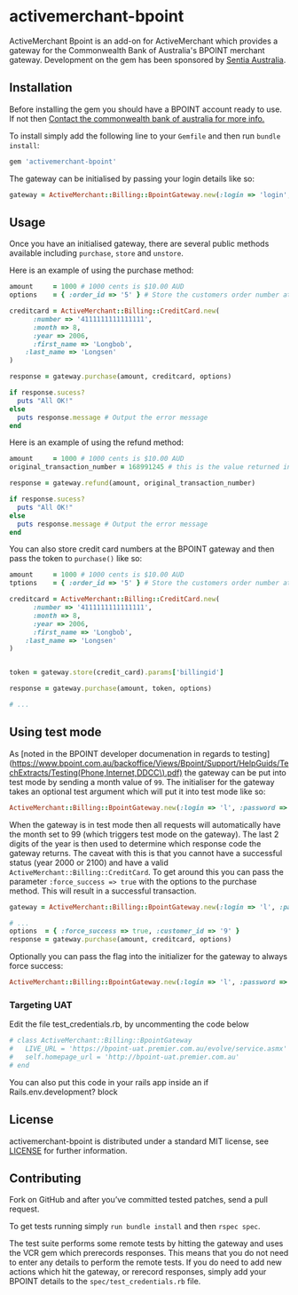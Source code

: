 # activemerchant-bpoint

ActiveMerchant Bpoint is an add-on for ActiveMerchant which provides a gateway for the Commonwealth Bank of Australia's BPOINT merchant gateway. Development on the gem has been sponsored by [Sentia Australia](http://www.sentia.com.au/).

## Installation
Before installing the gem you should have a BPOINT account ready to use. If not then [Contact the commonwealth bank of australia for more info.](http://www.bpoint.com.au/bpoint/business/contact.html)

To install simply add the following line to your `Gemfile` and then run `bundle install`:

``` ruby
gem 'activemerchant-bpoint'
```

The gateway can be initialised by passing your login details like so:

``` ruby
gateway = ActiveMerchant::Billing::BpointGateway.new(:login => 'login', :password => 'pass', :merchant_number => 'num')
```

## Usage
Once you have an initialised gateway, there are several public methods available including `purchase`, `store` and `unstore`.

Here is an example of using the purchase method:

``` ruby
amount     = 1000 # 1000 cents is $10.00 AUD
options    = { :order_id => '5' } # Store the customers order number at the gateway

creditcard = ActiveMerchant::Billing::CreditCard.new(
      :number => '4111111111111111',
      :month => 8,
      :year => 2006,
      :first_name => 'Longbob',
    :last_name => 'Longsen'
)

response = gateway.purchase(amount, creditcard, options)

if response.sucess?
  puts "All OK!"
else
  puts response.message # Output the error message
end
```
Here is an example of using the refund method:

``` ruby
amount     = 1000 # 1000 cents is $10.00 AUD
original_transaction_number = 168991245 # this is the value returned in the TransactionNumber field of the purchase.

response = gateway.refund(amount, original_transaction_number)

if response.sucess?
  puts "All OK!"
else
  puts response.message # Output the error message
end
```

You can also store credit card numbers at the BPOINT gateway and then pass the token to `purchase()` like so:

``` ruby
amount     = 1000 # 1000 cents is $10.00 AUD
tptions    = { :order_id => '5' } # Store the customers order number at the gateway

creditcard = ActiveMerchant::Billing::CreditCard.new(
      :number => '4111111111111111',
      :month => 8,
      :year => 2006,
      :first_name => 'Longbob',
    :last_name => 'Longsen'
)


token = gateway.store(credit_card).params['billingid']

response = gateway.purchase(amount, token, options)

# ...

```

## Using test mode
As [noted in the BPOINT developer documenation in regards to testing](https://www.bpoint.com.au/backoffice/Views/Bpoint/Support/HelpGuids/TechExtracts/Testing(Phone,Internet,DDCC\).pdf) the gateway can be put into test mode by sending a month value of `99`. The initialiser for the gateway takes an optional test argument which will put it into test mode like so:

``` ruby
ActiveMerchant::Billing::BpointGateway.new(:login => 'l', :password => 'p', :merchant_number => 'n', :test => true)
```

When the gateway is in test mode then all requests will automatically have the month set to 99 (which triggers test mode on the gateway). The last 2 digits of the year is then used to determine which response code the gateway returns. The caveat with this is that you cannot have a successful status (year 2000 or 2100) and have a valid `ActiveMerchant::Billing::CreditCard`. To get around this you can pass the parameter `:force_success => true` with the options to the purchase method. This will result in a successful transaction.

``` ruby
gateway = ActiveMerchant::Billing::BpointGateway.new(:login => 'l', :password => 'p', :merchant_number => 'n', :test => true)

# ...
options  = { :force_success => true, :customer_id => '9' }
response = gateway.purchase(amount, creditcard, options)

```

Optionally you can pass the flag into the initializer for the gateway to always force success:

``` ruby
ActiveMerchant::Billing::BpointGateway.new(:login => 'l', :password => 'p', :merchant_number => 'n', :test => true, :force_success => true
```

### Targeting UAT
Edit the file test_credentials.rb, by uncommenting the code below
``` ruby
# class ActiveMerchant::Billing::BpointGateway
#   LIVE_URL = 'https://bpoint-uat.premier.com.au/evolve/service.asmx'
#   self.homepage_url = 'http://bpoint-uat.premier.com.au'
# end
```
You can also put this code in your rails app inside an if Rails.env.development? block


## License

activemerchant-bpoint is distributed under a standard MIT license, see [LICENSE](https://github.com/Sentia/activemerchant-bpoint/blob/master/LICENSE) for further information.

## Contributing

Fork on GitHub and after you’ve committed tested patches, send a pull request.

To get tests running simply `run bundle install` and then `rspec spec`.

The test suite performs some remote tests by hitting the gateway and uses the VCR gem which prerecords responses. This means that you do not need to enter any details to perform the remote tests. If you do need to add new actions which hit the gateway, or rerecord responses, simply add your BPOINT details to the `spec/test_credentials.rb` file.
